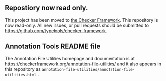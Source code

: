 Repostiory now read only.
-------------------------
This project has been moved to [the Checker Framework](https://github.com/typetools/checker-framework/tree/master/annotation-file-utilities). 
This repository is now read-only. All new issues, or pull requests should be submitted to https://github.com/typetools/checker-framework.

Annotation Tools README file
----------------------------
The Annotation File Utilities homepage and documentation is at
  https://checkerframework.org/annotation-file-utilities/
and it also appears in this repository as
  `annotation-file-utilities/annotation-file-utilities.html` .
